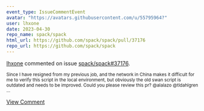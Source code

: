 ```yaml
---
event_type: IssueCommentEvent
avatar: "https://avatars.githubusercontent.com/u/55795964?"
user: lhxone
date: 2023-04-30
repo_name: spack/spack
html_url: https://github.com/spack/spack/pull/37176
repo_url: https://github.com/spack/spack
---
```


<a href='https://github.com/lhxone' target='_blank'>lhxone</a> commented on issue <a href='https://github.com/spack/spack/pull/37176' target='_blank'>spack/spack#37176</a>.

<small>Since I have resigned from my previous job, and the network in China makes it difficult for me to verify this script in the local environment, but obviously the old swan script is outdated and needs to be improved. Could you please review this pr? @alalazo @tldahlgren ...</small>

<a href='https://github.com/spack/spack/pull/37176' target='_blank'>View Comment</a>